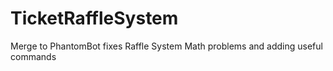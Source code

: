 # TicketRaffleSystem
Merge to PhantomBot fixes Raffle System Math problems and adding useful commands
